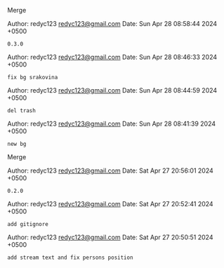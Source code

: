 Merge

Author: redyc123 <redyc123@gmail.com>
Date:   Sun Apr 28 08:58:44 2024 +0500

    0.3.0

Author: redyc123 <redyc123@gmail.com>
Date:   Sun Apr 28 08:46:33 2024 +0500

    fix bg srakovina

Author: redyc123 <redyc123@gmail.com>
Date:   Sun Apr 28 08:44:59 2024 +0500

    del trash

Author: redyc123 <redyc123@gmail.com>
Date:   Sun Apr 28 08:41:39 2024 +0500

    new bg

Merge

Author: redyc123 <redyc123@gmail.com>
Date:   Sat Apr 27 20:56:01 2024 +0500

    0.2.0

Author: redyc123 <redyc123@gmail.com>
Date:   Sat Apr 27 20:52:41 2024 +0500

    add gitignore

Author: redyc123 <redyc123@gmail.com>
Date:   Sat Apr 27 20:50:51 2024 +0500

    add stream text and fix persons position
